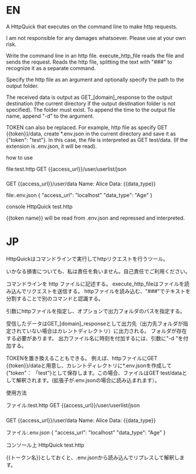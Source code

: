 # EN
A HttpQuick that executes on the command line to make http requests.

I am not responsible for any damages whatsoever. Please use at your own risk.

Write the command line in an http file.
execute_http_file reads the file and sends the request.
Reads the http file, splitting the text with "###" to recognize it as a separate command.

Specify the http file as an argument and optionally specify the path to the output folder.

The received data is output as GET_[domain]_response to the output destination (the current directory if the output destination folder is not specified).
The folder must exist.
To append the time to the output file name, append "-d" to the argument.

TOKEN can also be replaced.
For example, http file as specify GET {{token}}/data, create *.env.json in the current directory and save it as {"token": "test"}. In this case, the file is interpreted as GET test/data. (If the extension is .env.json, it will be read).

how to use

file:test.http
GET {{access_url}}/user/userlist/json
###
GET {{access_url}}/user/data
Name: Alice
Data: {{data_type}}

file:.env.json
{
    "access_url": "localhost"
    "data_type": "Age"
}

console
HttpQuick test.http

{{token name}} will be read from .env.json and repressed and interpreted.
# JP
HttpQuickはコマンドラインで実行してhttpリクエストを行うツール。

いかなる損害についても、私は責任を負いません。自己責任でご利用ください。

コマンドラインを http ファイルに記述する。
execute_http_fileはファイルを読み込んでリクエストを送信する。
httpファイルを読み込む、"###"でテキストを分割することで別のコマンドと認識する。

引数にhttpファイルを指定し、オプションで出力フォルダのパスを指定する。

受信したデータはGET_[domain]_responseとして出力先（出力先フォルダが指定されていない場合はカレントディレクトリ）に出力される。
フォルダが存在する必要があります。
出力ファイル名に時刻を付加するには、引数に"-d "を付加する。

TOKENを置き換えることもできる。
例えば、httpファイルにGET {{token}}/dataと用意し、カレントディレクトリに*.env.jsonを作成して{"token"： 「test"}として保存します。この場合、ファイルはGET test/dataとして解釈されます。(拡張子が.env.jsonの場合に読み込まれます）。

使用方法

ファイル:test.http
GET {{access_url}}/user/userlist/json
###
GET {{access_url}}/user/data
Name: Alice
Data: {{data_type}}



ファイル:.env.json
{
    "access_url": "localhost"
    "data_type": "Age"
}



コンソール上
HttpQuick test.http

{{トークン名}}としておくと、.env.jsonから読み込んでリプレスして解釈します。